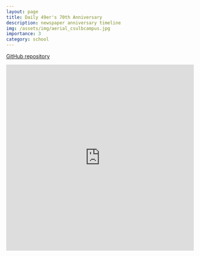 ```yaml
---
layout: page
title: Daily 49er's 70th Anniversary
description: newspaper anniversary timeline
img: /assets/img/aerial_csulbcampus.jpg
importance: 3
category: school
---
```


<a href="https://github.com/samantha/interactive_2019_70th-anniversary" target="_blank">GitHub repository</a>

<iframe width="100%" height="500" src="https://www.youtube.com/embed/7T04IMEQhuc" title="YouTube video player" frameborder="0" allow="accelerometer; autoplay; clipboard-write; encrypted-media; gyroscope; picture-in-picture" allowfullscreen></iframe>
